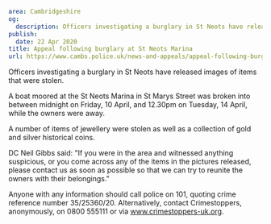 ```yaml
area: Cambridgeshire
og:
  description: Officers investigating a burglary in St Neots have released images of items that were stolen.
publish:
  date: 22 Apr 2020
title: Appeal following burglary at St Neots Marina
url: https://www.cambs.police.uk/news-and-appeals/appeal-following-burglary-at-st-neots-marina
```

Officers investigating a burglary in St Neots have released images of items that were stolen.

A boat moored at the St Neots Marina in St Marys Street was broken into between midnight on Friday, 10 April, and 12.30pm on Tuesday, 14 April, while the owners were away.

A number of items of jewellery were stolen as well as a collection of gold and silver historical coins.

DC Neil Gibbs said: "If you were in the area and witnessed anything suspicious, or you come across any of the items in the pictures released, please contact us as soon as possible so that we can try to reunite the owners with their belongings."

Anyone with any information should call police on 101, quoting crime reference number 35/25360/20. Alternatively, contact Crimestoppers, anonymously, on 0800 555111 or via www.crimestoppers-uk.org.
